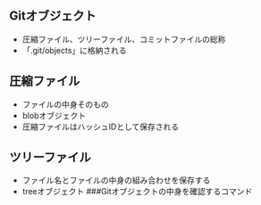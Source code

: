 ## Gitオブジェクト
- 圧縮ファイル、ツリーファイル、コミットファイルの総称
- 「.git/objects」に格納される

## 圧縮ファイル
- ファイルの中身そのもの
- blobオブジェクト
- 圧縮ファイルはハッシュIDとして保存される

## ツリーファイル
- ファイル名とファイルの中身の組み合わせを保存する
- treeオブジェクト
###Gitオブジェクトの中身を確認するコマンド
